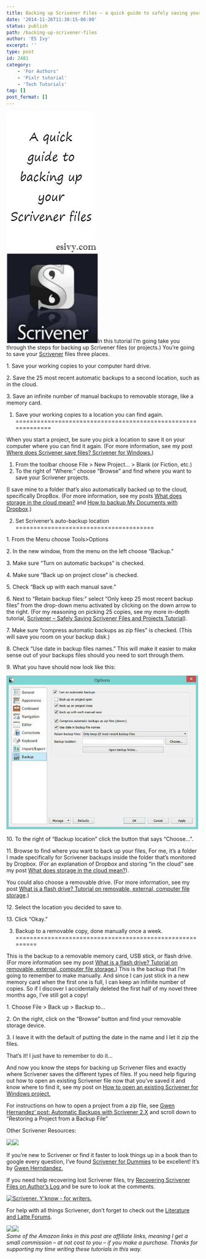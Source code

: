 ```yaml
---
title: Backing up Scrivener Files – a quick guide to safely saving your files and backups
date: '2014-11-26T11:30:15-06:00'
status: publish
path: /backing-up-scrivener-files
author: 'ES Ivy'
excerpt: ''
type: post
id: 2481
category:
    - 'For Authors'
    - 'Pixlr tutorial'
    - 'Tech Tutorials'
tag: []
post_format: []
---
```

![scrivener backing up files tutorial](../uploads/2014/10/scriv-quick-backup-238x602.jpg)In this tutorial I’m going take you through the steps for backing up Scrivener files (or projects.) You’re going to save your [Scrivener](http://www.amazon.com/gp/product/B0079KJB54/ref=as_li_tl?ie=UTF8&camp=1789&creative=9325&creativeASIN=B0079KJB54&linkCode=as2&tag=esiv-20&linkId=ZMGLQ6NFASUCCEAW) files three places.

1\. Save your working copies to your computer hard drive.

2\. Save the 25 most recent automatic backups to a second location, such as in the cloud.

3\. Save an infinite number of manual backups to removable storage, like a memory card.

1. Save your working copies to a location you can find again.
=============================================================

When you start a project, be sure you pick a location to save it on your computer where you can find it again. (For more information, see my post [Where does Scrivener save files? Scrivener for Windows.](http://192.168.1.34:4945/?p=2480))

1. From the toolbar choose File &gt; New Project… &gt; Blank (or Fiction, etc.)
2. To the right of “Where:” choose “Browse” and find where you want to save your Scrivener projects.

(I save mine to a folder that’s also automatically backed up to the cloud, specifically DropBox. (For more information, see my posts [What does storage in the cloud mean?](http://192.168.1.34:4945/?p=2496) and [How to backup My Documents with Dropbox](http://192.168.1.34:4945/?p=2494).)

2. Set Scrivener’s auto-backup location
=======================================

1\. From the Menu choose Tools&gt;Options

2\. In the new window, from the menu on the left choose “Backup.”

3\. Make sure “Turn on automatic backups” is checked.

4\. Make sure “Back up on project close” is checked.

5\. Check “Back up with each manual save.”

6\. Next to “Retain backup files:” select “Only keep 25 most recent backup files” from the drop-down menu activated by clicking on the down arrow to the right. (For my reasoning on picking 25 copies, see my more in-depth tutorial, [Scrivener – Safely Saving Scrivener Files and Projects Tutorial](http://192.168.1.34:4945/?p=2432)).

7\. Make sure “compress automatic backups as zip files” is checked. (This will save you room on your backup disk.)

8\. Check “Use date in backup files names.” This will make it easier to make sense out of your backups files should you need to sort through them.

9\. What you have should now look like this:

![scrivener backup menu](../uploads/2015/10/Scrivener-backup-settings.jpg)

10\. To the right of “Backup location” click the button that says “Choose…”.

11\. Browse to find where you want to back up your files, For me, it’s a folder I made specifically for Scrivener backups inside the folder that’s monitored by Dropbox. (For an explanation of Dropbox and storing “in the cloud” see my post [What does storage in the cloud mean?](http://192.168.1.34:4945/?p=2496)).

You could also choose a removable drive. (For more information, see my post [What is a flash drive? Tutorial on removable, external, computer file storage](http://192.168.1.34:4945/?p=2448).)

12\. Select the location you decided to save to.

13\. Click “Okay.”

3. Backup to a removable copy, done manually once a week.
=========================================================

This is the backup to a removable memory card, USB stick, or flash drive. (For more information see my post [What is a flash drive? Tutorial on removable, external, computer file storage.](http://192.168.1.34:4945/?p=2448)) This is the backup that I’m going to remember to make manually. And since I can just stick in a new memory card when the first one is full, I can keep an infinite number of copies. So if I discover I accidentally deleted the first half of my novel three months ago, I’ve still got a copy!

1\. Choose File &gt; Back up &gt; Backup to…

2\. On the right, click on the “Browse” button and find your removable storage device.

3\. I leave it with the default of putting the date in the name and I let it zip the files.

That’s it! I just have to remember to do it…

And now you know the steps for backing up Scrivener files and exactly where Scrivener saves the different types of files. If you need help figuring out how to open an existing Scrivener file now that you’ve saved it and know where to find it, see my post on [How to open an existing Scrivener for Windows project.](http://192.168.1.34:4945/?p=2416)

For instructions on how to open a project from a zip file, see [Gwen Hernandez’ post: Automatic Backups with Scrivener 2.X](http://gwenhernandez.com/2011/01/11/tech-tuesday-automatic-backups-with-scrivener-2-x/) and scroll down to “Restoring a Project from a Backup File”

Other Scrivener Resources:

[![](http://ws-na.amazon-adsystem.com/widgets/q?_encoding=UTF8&ASIN=1118312473&Format=_SL250_&ID=AsinImage&MarketPlace=US&ServiceVersion=20070822&WS=1&tag=esiv-20)](http://www.amazon.com/gp/product/1118312473/ref=as_li_tl?ie=UTF8&camp=1789&creative=9325&creativeASIN=1118312473&linkCode=as2&tag=esiv-20&linkId=ALNU4OC3TVIW3DUO)![](http://ir-na.amazon-adsystem.com/e/ir?t=esiv-20&l=as2&o=1&a=1118312473)

If you’re new to Scrivener or find it faster to look things up in a book than to google every question, I’ve found [Scrivener for Dummies](http://www.amazon.com/gp/product/1118312473/ref=as_li_tl?ie=UTF8&camp=1789&creative=9325&creativeASIN=1118312473&linkCode=as2&tag=esiv-20&linkId=ALNU4OC3TVIW3DUO) to be excellent! It’s by [Gwen Herndandez.](http://gwenhernandez.com/)

If you need help recovering lost Scrivener files, try [Recovering Scrivener Files on Author’s Log ](http://www.davidearle.com/2013/01/triage-recovering-scrivener-files-from.html)and be sure to look at the comments.

[![Scrivener. Y'know - for writers.](http://www.literatureandlatte.com/share_scrivener/ForWriters.png)](http://www.literatureandlatte.com/scrivener.php)

For help with all things Scrivener, don’t forget to check out the [Literature and Latte Forums](http://www.literatureandlatte.com/forum/viewforum.php?f=29).

[![](http://ws-na.amazon-adsystem.com/widgets/q?_encoding=UTF8&ASIN=B0079KJB54&Format=_SL250_&ID=AsinImage&MarketPlace=US&ServiceVersion=20070822&WS=1&tag=esiv-20)](http://www.amazon.com/gp/product/B0079KJB54/ref=as_li_tl?ie=UTF8&camp=1789&creative=9325&creativeASIN=B0079KJB54&linkCode=as2&tag=esiv-20&linkId=ZMGLQ6NFASUCCEAW)![](http://ir-na.amazon-adsystem.com/e/ir?t=esiv-20&l=as2&o=1&a=B0079KJB54)  
*Some of the Amazon links in this post are affiliate links, meaning I get a small commission – at not cost to you – if you make a purchase. Thanks for supporting my time writing these tutorials in this way.*
